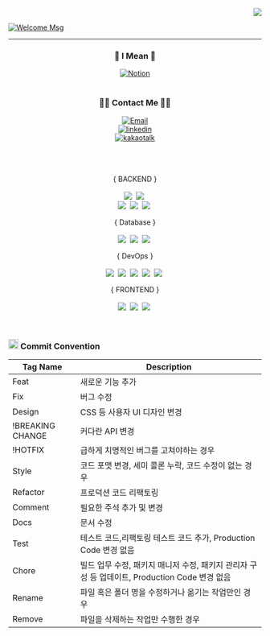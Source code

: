<!--
<div align=center>
  <img src="https://capsule-render.vercel.app/api?type=waving&height=90&color=gradient&section=header&reversal=false&textBg=false&fontAlignY=0" alt="header" style="width: 100%;" />
</div>
-->

<p align="right">
<a href="https://github.com/ghsyn?tab=repositories">
  <img src="https://hits.seeyoufarm.com/api/count/incr/badge.svg?url=https%3A%2F%2Fgithub.com%2Fghsyn%2Fhit-counter&count_bg=%23B05783&title_bg=%23B05783&icon=github.svg&icon_color=%23E7E7E7&title=hits&edge_flat=false"/>
</a>
</p>
<a href="https://git.io/typing-svg">
  <img src="https://readme-typing-svg.demolab.com?font=Ubuntu&duration=2500&pause=500&color=B05783&vCenter=true&width=435&height=30&lines=Hi+there+%F0%9F%91%8B;Welcome+to+SiYeon's+GitHub!" alt="Welcome Msg" />
</a>

---

<div align=center>

  ### 🎨 I Mean 🎨</h3>
  <a href="https://siyeondev.notion.site/Portfolio-f24001bcb31a4e519c4aef0333925509?pvs=74" target="_blank">
    <img src="https://img.shields.io/badge/My Portfolio-462233?style=flat-square&logo=Notion&logoColor=E7E7E7" alt="Notion" />
  </a>
  <br>
  <br>
      
  ### 👩‍🎨 Contact Me 👩‍🎨</h3> 
  <a href="mailto:dev.demonstrate@gmail.com" target="_blank">
    <img src="https://img.shields.io/badge/dev.demonstrate@gmail.com-462233?style=flat-square&logo=Gmail&logoColor=E7E7E7" alt="Email" />
  </a><br>
  <a href="http://www.linkedin.com/in/demonstration-kim" target="_blank">
    <img src="https://img.shields.io/badge/linkedin.com/in/demonstration--kim-462233?style=flat-square&logo=linkedin&logoColor=E7E7E7" alt="linkedin" />
  </a><br>
  <a href="http://qr.kakao.com/talk/PBVh_Ey99VxXN2gVXoYJIl6umCA-" target="_blank">
    <img src="https://img.shields.io/badge/siyeon715-462233?style=flat-square&logo=kakaotalk&logoColor=E7E7E7" alt="kakaotalk" />
  </a>
  <br>
  <br>

  <br>
  <br>

  { BACKEND }
  <br>
  <br>
  <img src="https://img.shields.io/badge/Java-007396?style=flat-square&logo=Java&logoColor=white"/></a>&nbsp;
  <img src="https://img.shields.io/badge/Spring-6DB33F?style=flat-square&logo=Spring&logoColor=white"/></a>&nbsp;
    <br>
  <img src="https://img.shields.io/badge/Python-3776AB?style=flat-square&logo=Python&logoColor=white"/></a>&nbsp;
  <img src="https://img.shields.io/badge/OpenCV-5C3EE8?style=flat-square&logo=OpenCV&logoColor=white"/></a>&nbsp;
  <img src="https://img.shields.io/badge/Flask-000000?style=flat-square&logo=Flask&logoColor=white"/></a>&nbsp;
    
  { Database }
  <br>
  <br>
  <img src="https://img.shields.io/badge/Oracle-F80000?style=flat-square&logo=Oracle&logoColor=white"/></a>&nbsp;
  <img src="https://img.shields.io/badge/Microsoft SQL Server-CC2927?style=flat-square&logo=Microsoft SQL Server&logoColor=white"/></a>&nbsp;
  <img src="https://img.shields.io/badge/MySQL-4479A1?style=flat-square&logo=MySQL&logoColor=white"/></a>&nbsp;
  
  { DevOps }
  <br>
  <br>
  <img src="https://img.shields.io/badge/SonarQube-4E9BCD?style=flat-square&logo=sonarQube&logoColor=white"/></a>&nbsp;
  <img src="https://img.shields.io/badge/Docker-2496ED?style=flat-square&logo=Docker&logoColor=white"/></a>&nbsp;
  <img src="https://img.shields.io/badge/Redis-DC382D?style=flat-square&logo=Redis&logoColor=white"/></a>&nbsp;
  <img src="https://img.shields.io/badge/jenkins-D24939?style=flat-square&logo=jenkins&logoColor=white"/></a>&nbsp;
  <img src="https://img.shields.io/badge/JUnit5-25A162?style=flat-square&logo=JUnit5&logoColor=white"/></a>&nbsp;
  
  { FRONTEND }
  <br>
  <br>
  <img src="https://img.shields.io/badge/JavaScript-F7DF1E?style=flat-square&logo=JavaScript&logoColor=white"/></a>&nbsp;
  <img src="https://img.shields.io/badge/HTML5-E34F26?style=flat-square&logo=HTML5&logoColor=white"/></a>&nbsp;
  <img src="https://img.shields.io/badge/CSS3-1572B6?style=flat-square&logo=CSS3&logoColor=white"/></a>&nbsp;
</div>
<br>

### <img src="https://github.com/user-attachments/assets/e0522996-7081-488d-953c-9bb8d1f050b5" width="20" height="20"/> Commit Convention
| Tag Name | Description |
|----|----------|
| Feat | 새로운 기능 추가 |
| Fix | 버그 수정 |
| Design | CSS 등 사용자 UI 디자인 변경 |
| !BREAKING CHANGE | 커다란 API 변경 |
| !HOTFIX | 급하게 치명적인 버그를 고쳐야하는 경우 |
| Style | 코드 포맷 변경, 세미 콜론 누락, 코드 수정이 없는 경우 |
| Refactor| 프로덕션 코드 리팩토링 |
| Comment | 필요한 주석 추가 및 변경 |
| Docs | 문서 수정 |
| Test | 테스트 코드,리팩토링 테스트 코드 추가, Production Code 변경 없음 |
| Chore | 빌드 업무 수정, 패키지 매니저 수정, 패키지 관리자 구성 등 업데이트, Production Code 변경 없음 |
| Rename | 파일 혹은 폴더 명을 수정하거나 옮기는 작업만인 경우 |
| Remove | 파일을 삭제하는 작업만 수행한 경우 |
